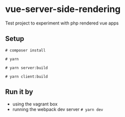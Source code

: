 # vue-server-side-rendering
Test project to experiment with php rendered vue apps


## Setup
`# composer install`
 
`# yarn`
 
`# yarn server:build`
 
`# yarn client:build`

## Run it by
 - using the vagrant box 
 - running the webpack dev server `# yarn dev`